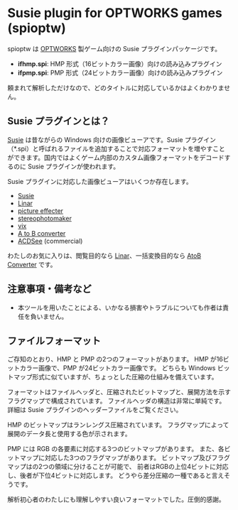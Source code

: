 Susie plugin for OPTWORKS games (spioptw)
=========================================

spioptw は [OPTWORKS](http://www.toranoana.jp/mailorder/cit/circle/19/66/5730303436363139/ns_4f5054574f524b53_01.html) 製ゲーム向けの Susie プラグインパッケージです。

- **ifhmp.spi**: HMP 形式（16ビットカラー画像）向けの読み込みプラグイン
- **ifpmp.spi**: PMP 形式（24ビットカラー画像）向けの読み込みプラグイン

頼まれて解析しただけなので、どのタイトルに対応しているかはよくわかりません。

Susie プラグインとは？
------------------------

[Susie](http://www.digitalpad.co.jp/~takechin/) は昔ながらの Windows 向けの画像ビューアです。Susie プラグイン（*.spi）と呼ばれるファイルを追加することで対応フォーマットを増やすことができます。国内ではよくゲーム内部のカスタム画像フォーマットをデコードするのに Susie プラグインが使われます。

Susie プラグインに対応した画像ビューアはいくつか存在します。

- [Susie](http://www.digitalpad.co.jp/~takechin/betasue.html#susie32)
- [Linar](http://hp.vector.co.jp/authors/VA015839/)
- [picture effecter](http://www.asahi-net.or.jp/~DS8H-WTNB/software/index.html)
- [stereophotomaker](http://stereo.jpn.org/eng/stphmkr/)
- [vix](http://www.forest.impress.co.jp/library/software/vix/)
- [A to B converter](http://www.asahi-net.or.jp/~KH4S-SMZ/spi/abc/index.html)
- [ACDSee](http://www.acdsee.com/) (commercial)

わたしのお気に入りは、閲覧目的なら [Linar](http://hp.vector.co.jp/authors/VA015839/)、一括変換目的なら [AtoB Converter](http://www.asahi-net.or.jp/~kh4s-smz/spi/abc/) です。

注意事項・備考など
------------------------

- 本ツールを用いたことによる、いかなる損害やトラブルについても作者は責任を負いません。

ファイルフォーマット
------------------------

ご存知のとおり、HMP と PMP の2つのフォーマットがあります。
HMP が16ビットカラー画像で、PMP が24ビットカラー画像です。
どちらも Windows ビットマップ形式に似ていますが、ちょっとした圧縮の仕組みを備えています。

フォーマットはファイルヘッダと、圧縮されたビットマップと、展開方法を示すフラグマップで構成されています。
ファイルヘッダの構造は非常に単純です。詳細は Susie プラグインのヘッダーファイルをご覧ください。

HMP のビットマップはランレングス圧縮されています。
フラグマップによって展開のデータ長と使用する色が示されます。

PMP には RGB の各要素に対応する3つのビットマップがあります。
また、各ビットマップに対応した3つのフラグマップがあります。
ビットマップ及びフラグマップはの2つの領域に分けることが可能で、
前者はRGBの上位4ビットに対応し、後者が下位4ビットに対応します。
どうやら差分圧縮の一種であると言えそうです。

解析初心者のわたしにも理解しやすい良いフォーマットでした。圧倒的感謝。
